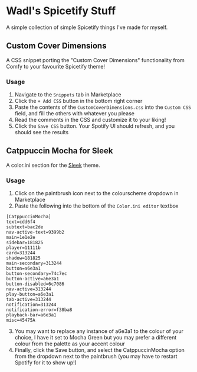 # Wadl's Spicetify Stuff
A simple collection of simple Spicetify things I've made for myself.

## Custom Cover Dimensions
A CSS snippet porting the "Custom Cover Dimensions" functionality from Comfy to your favourite Spicetify theme!

### Usage
1. Navigate to the `Snippets` tab in Marketplace
2. Click the `+ Add CSS` button in the bottom right corner
3. Paste the contents of the `CustomCoverDimensions.css` into the `Custom CSS` field, and fill the others with whatever you please
4. Read the comments in the CSS and customize it to your liking!
5. Click the `Save CSS` button. Your Spotify UI should refresh, and you should see the results

## Catppuccin Mocha for Sleek
A color.ini section for the [Sleek](https://github.com/spicetify/spicetify-themes/tree/master/Sleek) theme.

### Usage
1. Click on the paintbrush icon next to the colourscheme dropdown in Marketplace
2. Paste the following into the bottom of the `Color.ini editor` textbox
```
[CatppuccinMocha]
text=cdd6f4
subtext=bac2de
nav-active-text=9399b2
main=1e1e2e
sidebar=181825
player=11111b
card=313244
shadow=181825
main-secondary=313244
button=a6e3a1
button-secondary=74c7ec
button-active=a6e3a1
button-disabled=6c7086
nav-active=313244
play-button=a6e3a1
tab-active=313244
notification=313244
notification-error=f38ba8
playback-bar=a6e3a1
misc=45475A
```
3. You may want to replace any instance of a6e3a1 to the colour of your choice, I have it set to Mocha Green but you may prefer a different colour from the palette as your accent colour
4. Finally, click the Save button, and select the CatppuccinMocha option from the dropdown next to the paintbrush (you may have to restart Spotify for it to show up!)
